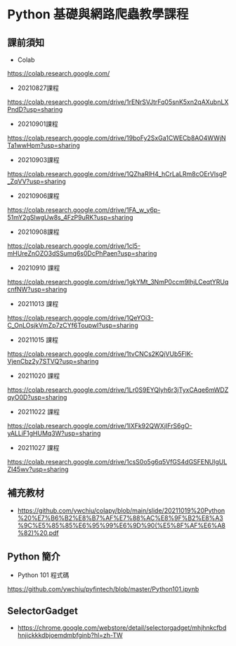 # Python 基礎與網路爬蟲教學課程

## 課前須知

- Colab

https://colab.research.google.com/

- 20210827課程

https://colab.research.google.com/drive/1rENrSVJtrFq05snK5xn2qAXubnLXPndD?usp=sharing

- 20210901課程

https://colab.research.google.com/drive/19boFy2SxGa1CWECb8AO4WWjNTa1wwHpm?usp=sharing

- 20210903課程

https://colab.research.google.com/drive/1QZhaRlH4_hCrLaLRm8cOErVlsgP_ZqVV?usp=sharing

- 20210906課程

https://colab.research.google.com/drive/1FA_w_y6p-51mY2gSlwgUw8s_4FzP9uRK?usp=sharing

- 20210908課程

https://colab.research.google.com/drive/1cl5-mHUreZnOZO3dSSumq6s0DcPhPaen?usp=sharing

- 20210910 課程

https://colab.research.google.com/drive/1gkYMt_3NmP0ccm9lhjLCeqtYRUqcnfNW?usp=sharing

- 20211013 課程

https://colab.research.google.com/drive/1QeYOi3-C_OnLOsjkVmZp7zCYf6ToupwI?usp=sharing

- 20211015 課程

https://colab.research.google.com/drive/1tvCNCs2KQjVUb5FlK-VjenCbz2y7STVQ?usp=sharing

- 20211020 課程

https://colab.research.google.com/drive/1Lr0S9EYQlyh6r3jTyxCAqe6mWDZqyO0D?usp=sharing

- 20211022 課程

https://colab.research.google.com/drive/1lXFk92QWXjIFrS6gO-yALLiF1gHUMq3W?usp=sharing

- 20211027 課程

https://colab.research.google.com/drive/1csS0o5g6q5VfGS4dGSFENUlgULZI45wv?usp=sharing

## 補充教材

- https://github.com/ywchiu/colapy/blob/main/slide/20211019%20Python%20%E7%B6%B2%E8%B7%AF%E7%88%AC%E8%9F%B2%E8%A3%9C%E5%85%85%E6%95%99%E6%9D%90(%E5%8F%AF%E6%A8%82)%20.pdf

## Python 簡介

- Python 101 程式碼

https://github.com/ywchiu/pyfintech/blob/master/Python101.ipynb

## SelectorGadget

- https://chrome.google.com/webstore/detail/selectorgadget/mhjhnkcfbdhnjickkkdbjoemdmbfginb?hl=zh-TW
